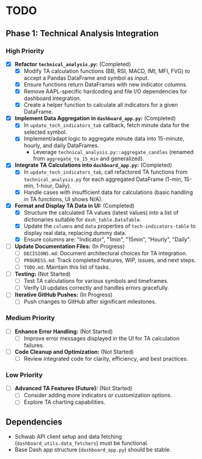 # TODO

## Phase 1: Technical Analysis Integration

### High Priority
- [X] **Refactor `technical_analysis.py`:** (Completed)
  - [X] Modify TA calculation functions (BB, RSI, MACD, IMI, MFI, FVG) to accept a Pandas DataFrame and symbol as input.
  - [X] Ensure functions return DataFrames with new indicator columns.
  - [X] Remove AAPL-specific hardcoding and file I/O dependencies for dashboard integration.
  - [X] Create a helper function to calculate all indicators for a given DataFrame.
- [X] **Implement Data Aggregation in `dashboard_app.py`:** (Completed)
  - [X] In `update_tech_indicators_tab` callback, fetch minute data for the selected symbol.
  - [X] Implement/adapt logic to aggregate minute data into 15-minute, hourly, and daily DataFrames.
    - Leverage `technical_analysis.py::aggregate_candles` (renamed from `aggregate_to_15_min` and generalized).
- [X] **Integrate TA Calculations into `dashboard_app.py`:** (Completed)
  - [X] In `update_tech_indicators_tab`, call refactored TA functions from `technical_analysis.py` for each aggregated DataFrame (1-min, 15-min, 1-hour, Daily).
  - [X] Handle cases with insufficient data for calculations (basic handling in TA functions, UI shows N/A).
- [X] **Format and Display TA Data in UI:** (Completed)
  - [X] Structure the calculated TA values (latest values) into a list of dictionaries suitable for `dash_table.DataTable`.
  - [X] Update the `columns` and `data` properties of `tech-indicators-table` to display real data, replacing dummy data.
  - [X] Ensure columns are: "Indicator", "1min", "15min", "Hourly", "Daily".
- [ ] **Update Documentation Files:** (In Progress)
  - [ ] `DECISIONS.md`: Document architectural choices for TA integration.
  - [ ] `PROGRESS.md`: Track completed features, WIP, issues, and next steps.
  - [ ] `TODO.md`: Maintain this list of tasks.
- [ ] **Testing:** (Not Started)
  - [ ] Test TA calculations for various symbols and timeframes.
  - [ ] Verify UI updates correctly and handles errors gracefully.
- [ ] **Iterative GitHub Pushes:** (In Progress)
  - [ ] Push changes to GitHub after significant milestones.

### Medium Priority
- [ ] **Enhance Error Handling:** (Not Started)
  - [ ] Improve error messages displayed in the UI for TA calculation failures.
- [ ] **Code Cleanup and Optimization:** (Not Started)
  - [ ] Review integrated code for clarity, efficiency, and best practices.

### Low Priority
- [ ] **Advanced TA Features (Future):** (Not Started)
  - [ ] Consider adding more indicators or customization options.
  - [ ] Explore TA charting capabilities.

## Dependencies
- Schwab API client setup and data fetching (`dashboard_utils.data_fetchers`) must be functional.
- Base Dash app structure (`dashboard_app.py`) should be stable.

